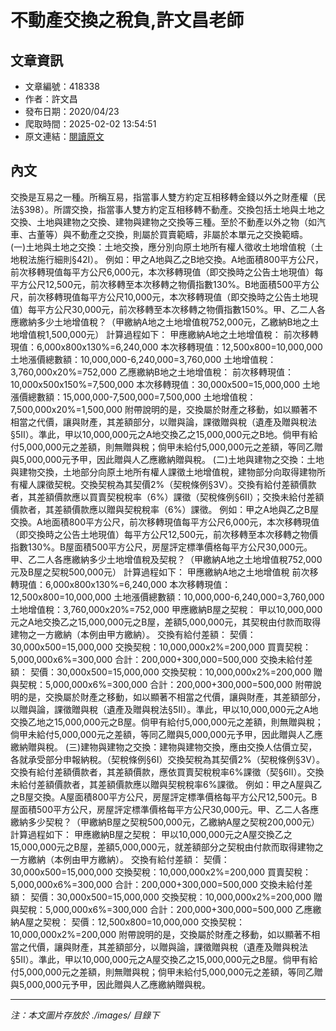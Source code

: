 # 不動產交換之稅負,許文昌老師

## 文章資訊
- 文章編號：418338
- 作者：許文昌
- 發布日期：2020/04/23
- 爬取時間：2025-02-02 13:54:51
- 原文連結：[閱讀原文](https://real-estate.get.com.tw/Columns/detail.aspx?no=418338)

## 內文
交換是互易之一種。所稱互易，指當事人雙方約定互相移轉金錢以外之財產權（民法§398）。所謂交換，指當事人雙方約定互相移轉不動產。交換包括土地與土地之交換、土地與建物之交換、建物與建物之交換等三種。至於不動產以外之物（如汽車、古董等）與不動產之交換，則屬於買賣範疇，非屬於本單元之交換範疇。
(一)土地與土地之交換：土地交換，應分別向原土地所有權人徵收土地增值稅（土地稅法施行細則§42Ⅰ）。
例如：甲之A地與乙之B地交換。A地面積800平方公尺，前次移轉現值每平方公尺6,000元，本次移轉現值（即交換時之公告土地現值）每平方公尺12,500元，前次移轉至本次移轉之物價指數130%。B地面積500平方公尺，前次移轉現值每平方公尺10,000元，本次移轉現值（即交換時之公告土地現值）每平方公尺30,000元，前次移轉至本次移轉之物價指數150%。甲、乙二人各應繳納多少土地增值稅？（甲繳納A地之土地增值稅752,000元，乙繳納B地之土地增值稅1,500,000元）
計算過程如下：
甲應繳納A地之土地增值稅：
前次移轉現值：6,000x800x130%=6,240,000
本次移轉現值：12,500x800=10,000,000
土地漲價總數額：10,000,000-6,240,000=3,760,000
土地增值稅：3,760,000x20%=752,000
乙應繳納B地之土地增值稅：
前次移轉現值：10,000x500x150%=7,500,000
本次移轉現值：30,000x500=15,000,000
土地漲價總數額：15,000,000-7,500,000=7,500,000
土地增值稅：7,500,000x20%=1,500,000
附帶說明的是，交換屬於財產之移動，如以顯著不相當之代價，讓與財產，其差額部分，以贈與論，課徵贈與稅（遺產及贈與稅法§5II）。準此，甲以10,000,000元之A地交換乙之15,000,000元之B地。倘甲有給付5,000,000元之差額，則無贈與稅；倘甲未給付5,000,000元之差額，等同乙贈與5,000,000元予甲，因此贈與人乙應繳納贈與稅。
(二)土地與建物之交換：土地與建物交換，土地部分向原土地所有權人課徵土地增值稅，建物部分向取得建物所有權人課徵契稅。交換契稅為其契價2%（契稅條例§3V）。交換有給付差額價款者，其差額價款應以買賣契稅稅率（6%）課徵（契稅條例§6Ⅱ）；交換未給付差額價款者，其差額價款應以贈與契稅稅率（6%）課徵。
例如：甲之A地與乙之B屋交換。A地面積800平方公尺，前次移轉現值每平方公尺6,000元，本次移轉現值（即交換時之公告土地現值）每平方公尺12,500元，前次移轉至本次移轉之物價指數130%。B屋面積500平方公尺，房屋評定標準價格每平方公尺30,000元。甲、乙二人各應繳納多少土地增值稅及契稅？（甲繳納A地之土地增值稅752,000元及B屋之契稅500,000元）
計算過程如下：
甲應繳納A地之土地增值稅
前次移轉現值：6,000x800x130%=6,240,000
本次移轉現值：12,500x800=10,000,000
土地漲價總數額：10,000,000-6,240,000=3,760,000
土地增值稅：3,760,000x20%=752,000
甲應繳納B屋之契稅：
甲以10,000,000元之A地交換乙之15,000,000元之B屋，差額5,000,000元，其契稅由付款而取得建物之一方繳納（本例由甲方繳納）。
交換有給付差額：
契價：30,000x500=15,000,000
交換契稅：10,000,000x2%=200,000
買賣契稅：5,000,000x6%=300,000
合計：200,000+300,000=500,000
交換未給付差額：
契價：30,000x500=15,000,000
交換契稅：10,000,000x2%=200,000
贈與契稅：5,000,000x6%=300,000
合計：200,000+300,000=500,000
附帶說明的是，交換屬於財產之移動，如以顯著不相當之代價，讓與財產，其差額部分，以贈與論，課徵贈與稅（遺產及贈與稅法§5II）。準此，甲以10,000,000元之A地交換乙地之15,000,000元之B屋。倘甲有給付5,000,000元之差額，則無贈與稅；倘甲未給付5,000,000元之差額，等同乙贈與5,000,000元予甲，因此贈與人乙應繳納贈與稅。
(三)建物與建物之交換：建物與建物交換，應由交換人估價立契，各就承受部分申報納稅。（契稅條例§6Ⅰ）交換契稅為其契價2%（契稅條例§3V）。交換有給付差額價款者，其差額價款，應依買賣契稅稅率6%課徵（契§6Ⅱ）。交換未給付差額價款者，其差額價款應以贈與契稅稅率6%課徵。
例如：甲之A屋與乙之B屋交換。A屋面積800平方公尺，房屋評定標準價格每平方公尺12,500元。B屋面積500平方公尺，房屋評定標準價格每平方公尺30,000元。甲、乙二人各應繳納多少契稅？（甲繳納B屋之契稅500,000元，乙繳納A屋之契稅200,000元）
計算過程如下：
甲應繳納B屋之契稅：
甲以10,000,000元之A屋交換乙之15,000,000元之B屋，差額5,000,000元，就差額部分之契稅由付款而取得建物之一方繳納（本例由甲方繳納）。
交換有給付差額：
契價：30,000x500=15,000,000
交換契稅：10,000,000x2%=200,000
買賣契稅：5,000,000x6%=300,000
合計：200,000+300,000=500,000
交換未給付差額：
契價：30,000x500=15,000,000
交換契稅：10,000,000x2%=200,000
贈與契稅：5,000,000x6%=300,000
合計：200,000+300,000=500,000
乙應繳納A屋之契稅：
契價：12,500x800=10,000,000
交換契稅：10,000,000x2%=200,000
附帶說明的是，交換屬於財產之移動，如以顯著不相當之代價，讓與財產，其差額部分，以贈與論，課徵贈與稅（遺產及贈與稅法§5II）。準此，甲以10,000,000元之A屋交換乙之15,000,000元之B屋。倘甲有給付5,000,000元之差額，則無贈與稅；倘甲未給付5,000,000元之差額，等同乙贈與5,000,000元予甲，因此贈與人乙應繳納贈與稅。

---
*注：本文圖片存放於 ./images/ 目錄下*
